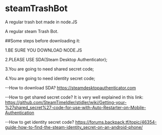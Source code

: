 # steamTrashBot
A regular trash bot made in node.JS

A regular steam Trash Bot.

##Some steps before downloading it:

1.BE SURE YOU DOWNLOAD NODE.JS

2.PLEASE USE SDA(Steam Desktop Authenticator);

3.You are going to need shared secret code;

4.You are going to need identity secret code;

--How to download SDA?
https://steamdesktopauthenticator.com

--How to get shared secret code?
It is very well explained in this link:
https://github.com/SteamTimeIdler/stidler/wiki/Getting-your-%27shared_secret%27-code-for-use-with-Auto-Restarter-on-Mobile-Authentication

--How to get identity secret code?
https://forums.backpack.tf/topic/46354-guide-how-to-find-the-steam-identity_secret-on-an-android-phone/

# 
